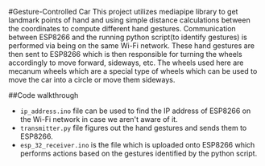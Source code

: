 #Gesture-Controlled Car
This project utilizes mediapipe library to get landmark points of hand and using simple distance calculations between the coordinates to compute different hand gestures. Communication between ESP8266 and the running python script(to identify gestures) is performed via being on the same Wi-Fi network. These hand gestures are then sent to ESP8266 which is then responsible for turning the wheels accordingly to move forward, sideways, etc. The wheels used here are mecanum wheels which are a special type of wheels which can be used to move the car into a circle or move them sideways.

##Code walkthrough
- `ip_address.ino` file can be used to find the IP address of ESP8266 on the Wi-Fi network in case we aren't aware of it.
- `transmitter.py` file figures out the hand gestures and sends them to ESP8266.
- `esp_32_receiver.ino` is the file which is uploaded onto ESP8266 which performs actions based on the gestures identified by the python script.
